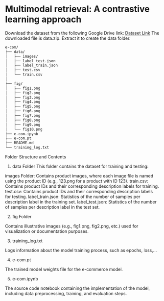 # Multimodal retrieval: A contrastive learning approach 

Download the dataset from the following Google Drive link: [Dataset Link](https://drive.google.com/drive/folders/1-IX2zjtLHTClm66vRHRwvo_-s0X5v8FM?usp=drive_link)
The downloaded file is data.zip. Extract it to create the data folder.

```bash
e-com/
├── data/
│   ├── images/
│   ├── label_test.json
│   ├── label_train.json
│   ├── test.csv
│   └── train.csv
│   
├── fig/
│   ├── fig1.png
│   ├── fig2.png
│   ├── fig3.png
│   ├── fig4.png
│   ├── fig5.png
│   ├── fig6.png
│   ├── fig7.png
│   ├── fig8.png
│   ├── fig9.png
│   └── fig10.png
├── e-com.ipynb
├── e-com.pt
├── README.md
└── training_log.txt
```

Folder Structure and Contents
1. data Folder
This folder contains the dataset for training and testing:

images Folder: Contains product images, where each image file is named using the product ID (e.g., 123.png for a product with ID 123).
train.csv: Contains product IDs and their corresponding description labels for training.
test.csv: Contains product IDs and their corresponding description labels for testing.
label_train.json: Statistics of the number of samples per description label in the training set.
label_test.json: Statistics of the number of samples per description label in the test set.

2. fig Folder

Contains illustrative images (e.g., fig1.png, fig2.png, etc.) used for visualization or documentation purposes.

3. training_log.txt

Logs information about the model training process, such as epochs, loss,...

4. e-com.pt

The trained model weights file for the e-commerce model.

5. e-com.ipynb

The source code notebook containing the implementation of the model, including data preprocessing, training, and evaluation steps.

